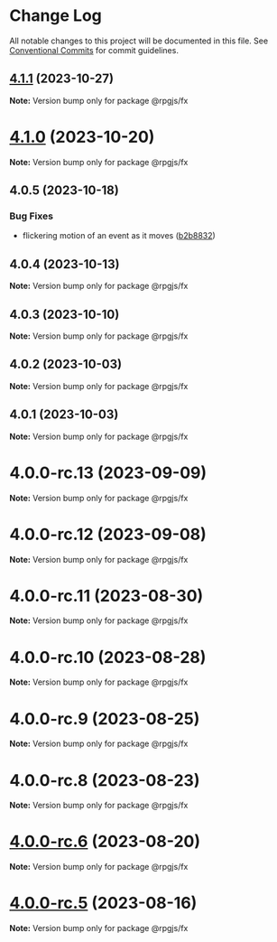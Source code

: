 # Change Log

All notable changes to this project will be documented in this file.
See [Conventional Commits](https://conventionalcommits.org) for commit guidelines.

## [4.1.1](https://github.com/RSamaium/RPG-JS/compare/v4.1.0...v4.1.1) (2023-10-27)

**Note:** Version bump only for package @rpgjs/fx





# [4.1.0](https://github.com/RSamaium/RPG-JS/compare/v4.0.5...v4.1.0) (2023-10-20)

**Note:** Version bump only for package @rpgjs/fx





## 4.0.5 (2023-10-18)


### Bug Fixes

* flickering motion of an event as it moves ([b2b8832](https://github.com/RSamaium/RPG-JS/commit/b2b8832a1582933afb64c698f40d1b0e72021780))





## 4.0.4 (2023-10-13)

**Note:** Version bump only for package @rpgjs/fx





## 4.0.3 (2023-10-10)

**Note:** Version bump only for package @rpgjs/fx





## 4.0.2 (2023-10-03)

**Note:** Version bump only for package @rpgjs/fx





## 4.0.1 (2023-10-03)

**Note:** Version bump only for package @rpgjs/fx





# 4.0.0-rc.13 (2023-09-09)

**Note:** Version bump only for package @rpgjs/fx





# 4.0.0-rc.12 (2023-09-08)

**Note:** Version bump only for package @rpgjs/fx





# 4.0.0-rc.11 (2023-08-30)

**Note:** Version bump only for package @rpgjs/fx





# 4.0.0-rc.10 (2023-08-28)

**Note:** Version bump only for package @rpgjs/fx





# 4.0.0-rc.9 (2023-08-25)

**Note:** Version bump only for package @rpgjs/fx





# 4.0.0-rc.8 (2023-08-23)

**Note:** Version bump only for package @rpgjs/fx





# [4.0.0-rc.6](https://github.com/RSamaium/RPG-JS/compare/v4.0.0-rc.5...v4.0.0-rc.6) (2023-08-20)

**Note:** Version bump only for package @rpgjs/fx





# [4.0.0-rc.5](https://github.com/RSamaium/RPG-JS/compare/v4.0.0-rc.4...v4.0.0-rc.5) (2023-08-16)

**Note:** Version bump only for package @rpgjs/fx
